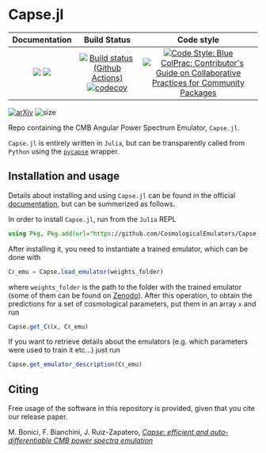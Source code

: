 # Capse.jl

| **Documentation** | **Build Status** | **Code style** |
|:--------:|:----------------:|:----------------:|
| [![](https://img.shields.io/badge/docs-dev-blue.svg)](https://cosmologicalemulators.github.io/Capse.jl/dev) [![](https://img.shields.io/badge/docs-stable-blue.svg)](https://cosmologicalemulators.github.io/Capse.jl/stable) | [![Build status (Github Actions)](https://github.com/CosmologicalEmulators/Capse.jl/workflows/CI/badge.svg)](https://github.com/CosmologicalEmulators/Capse.jl/actions) [![codecov](https://codecov.io/gh/CosmologicalEmulators/Capse.jl/branch/main/graph/badge.svg?token=0PYHCWVL67)](https://codecov.io/gh/CosmologicalEmulators/Capse.jl) | [![Code Style: Blue](https://img.shields.io/badge/code%20style-blue-4495d1.svg)](https://github.com/invenia/BlueStyle) [![ColPrac: Contributor's Guide on Collaborative Practices for Community Packages](https://img.shields.io/badge/ColPrac-Contributor's%20Guide-blueviolet)](https://github.com/SciML/ColPrac) |


[![arXiv](https://img.shields.io/badge/arXiv-2307.14339-b31b1b.svg)](https://arxiv.org/abs/2307.14339)
![size](https://img.shields.io/github/repo-size/CosmologicalEmulators/Capse.jl)


Repo containing the CMB Angular Power Spectrum Emulator, `Capse.jl`.

`Capse.jl` is entirely written in `Julia`, but can be transparently called from `Python` using the [`pycapse`](https://github.com/CosmologicalEmulators/pycapse) wrapper.

## Installation and usage

Details about installing and using `Capse.jl` can be found in the official [documentation](https://cosmologicalemulators.github.io/Capse.jl/stable/), but can be summerized as follows.

In order to install `Capse.jl`, run from the `Julia` REPL

```julia
using Pkg, Pkg.add(url="https://github.com/CosmologicalEmulators/Capse.jl")
```

After installing it, you need to instantiate a trained emulator, which can be done with

```julia
Cℓ_emu = Capse.load_emulator(weights_folder)
```

where `weights_folder` is the path to the folder with the trained emulator (some of them can be found on [Zenodo](https://zenodo.org/record/8187935)). After this operation, to obtain the predictions for a set of cosmological parameters, put them in an array `x` and run

```julia
Capse.get_Cℓ(x, Cℓ_emu)
```

If you want to retrieve details about the emulators (e.g. which parameters were used to train it etc...) just run

```julia
Capse.get_emulator_description(Cℓ_emu)
```

## Citing

Free usage of the software in this repository is provided, given that you cite our release paper.

M. Bonici, F. Bianchini, J. Ruiz-Zapatero, [_Capse: efficient and auto-differentiable CMB power spectra emulation_](https://arxiv.org/abs/2307.14339)
